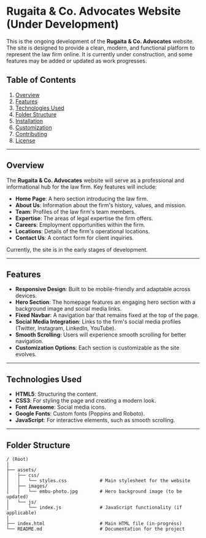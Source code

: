 # Rugaita & Co. Advocates Website (Under Development)

This is the ongoing development of the **Rugaita & Co. Advocates** website. The site is designed to provide a clean, modern, and functional platform to represent the law firm online. It is currently under construction, and some features may be added or updated as work progresses.

## Table of Contents

1. [Overview](#overview)
2. [Features](#features)
3. [Technologies Used](#technologies-used)
4. [Folder Structure](#folder-structure)
5. [Installation](#installation)
6. [Customization](#customization)
7. [Contributing](#contributing)
8. [License](#license)

---

## Overview

The **Rugaita & Co. Advocates** website will serve as a professional and informational hub for the law firm. Key features will include:

- **Home Page**: A hero section introducing the law firm.
- **About Us**: Information about the firm's history, values, and mission.
- **Team**: Profiles of the law firm's team members.
- **Expertise**: The areas of legal expertise the firm offers.
- **Careers**: Employment opportunities within the firm.
- **Locations**: Details of the firm's operational locations.
- **Contact Us**: A contact form for client inquiries.

Currently, the site is in the early stages of development.

---

## Features

- **Responsive Design**: Built to be mobile-friendly and adaptable across devices.
- **Hero Section**: The homepage features an engaging hero section with a background image and social media links.
- **Fixed Navbar**: A navigation bar that remains fixed at the top of the page.
- **Social Media Integration**: Links to the firm's social media profiles (Twitter, Instagram, LinkedIn, YouTube).
- **Smooth Scrolling**: Users will experience smooth scrolling for better navigation.
- **Customization Options**: Each section is customizable as the site evolves.

---

## Technologies Used

- **HTML5**: Structuring the content.
- **CSS3**: For styling the page and creating a modern look.
- **Font Awesome**: Social media icons.
- **Google Fonts**: Custom fonts (Poppins and Roboto).
- **JavaScript**: For interactive elements, such as smooth scrolling.

---

## Folder Structure

```plaintext
/ (Root)
│
├── assets/
│   ├── css/
│   │   └── styles.css            # Main stylesheet for the website
│   ├── images/
│   │   └── embu-photo.jpg        # Hero background image (to be updated)
│   └── js/
│       └── index.js              # JavaScript functionality (if applicable)
│
├── index.html                    # Main HTML file (in-progress)
└── README.md                     # Documentation for the project
